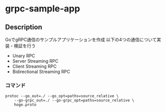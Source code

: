 # grpc-sample-app

## Description
GoでgRPC通信のサンプルアプリケーションを作成
以下の4つの通信について実装・検証を行う

- Unary RPC
- Server Streaming RPC
- Client Streaming RPC
- Bidirectional Streaming RPC

### コマンド
```shell
protoc --go_out=./ --go_opt=paths=source_relative \
	--go-grpc_out=./ --go-grpc_opt=paths=source_relative \
	hoge.proto
```